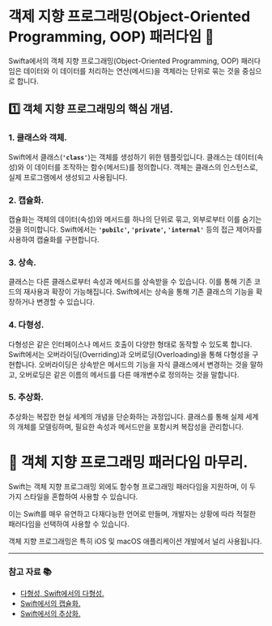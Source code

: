 # 객제 지향 프로그래밍(Object-Oriented Programming, OOP) 패러다임 🤿

Swifta에서의 객체 지향 프로그래밍(Object-Oriented Programming, OOP) 패러다임은 데이터와 이 데이터를 처리하는 연산(메서드)을 객체라는 단위로 묶는 것을 중심으로 합니다.

## 1️⃣ 객체 지향 프로그래밍의 핵심 개념.

### 1. 클래스와 객체.

Swift에서 클래스(**`'class'`**)는 객체를 생성하기 위한 템플릿입니다.
클래스는 데이터(속성)와 이 데이터를 조작하는 함수(메서드)를 정의합니다.
객체는 클래스의 인스턴스로, 실제 프로그램에서 생성되고 사용됩니다.

### 2. 캡슐화.

캡슐화는 객체의 데이터(속성)와 메서드를 하나의 단위로 묶고, 외부로부터 이를 숨기는 것을 의미합니다.
Swift에서는 **`'pubilc'`, `'private'`, `'internal'`** 등의 접근 제어자를 사용하여 캡슐화를 구현합니다.

### 3. 상속.

클래스는 다른 클래스로부터 속성과 메서드를 상속받을 수 있습니다.
이를 통해 기존 코드의 재사용과 확장이 가능해집니다.
Swift에서는 상속을 통해 기존 클래스의 기능을 확장하거나 변경할 수 있습니다.

### 4. 다형성.

다형성은 같은 인터페이스나 메서드 호출이 다양한 형태로 동작할 수 있도록 합니다.
Swift에서는 오버라이딩(Overriding)과 오버로딩(Overloading)을 통해 다형성을 구현합니다.
오버라이딩은 상속받은 메서드의 기능을 자식 클래스에서 변경하는 것을 말하고, 오버로딩은 같은 이름의 메서드를 다른 매개변수로 정의하는 것을 말합니다.

### 5. 추상화.

추상화는 복잡한 현실 세계의 개념을 단순화하는 과정입니다.
클래스를 통해 실제 세계의 개체를 모델링하며, 필요한 속성과 메서드만을 포함시켜 복잡성을 관리합니다.

# 💯 객체 지향 프로그래밍 패러다임 마무리.
Swift는 객체 지향 프로그래밍 외에도 함수형 프로그래밍 패러다임을 지원하며, 이 두 가지 스타일을 혼합하여 사용할 수 있습니다.

이는 Swift를 매우 유연하고 다재다능한 언어로 만들며, 개발자는 상황에 따라 적절한 패러다임을 선택하여 사용할 수 있습니다.

객체 지향 프로그래밍은 특히 iOS 및 macOS 애플리케이션 개발에서 널리 사용됩니다.

--- 

### 참고 자료 📚

- [다형성, Swift에서의 다형성.](https://github.com/devKobe24/TIL/blob/main/TIL/231119(3)_TIL.md)
- [Swift에서의 캡슐화.](https://github.com/devKobe24/TIL/blob/main/TIL/231124_TIL.md)
- [Swift에서의 추상화.](https://github.com/devKobe24/TIL/blob/main/TIL/231124(2)_TIL.md)
